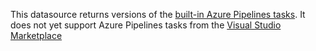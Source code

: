 This datasource returns versions of the [built-in Azure Pipelines tasks](https://docs.microsoft.com/en-us/azure/devops/pipelines/tasks/?view=azure-devops).
It does not yet support Azure Pipelines tasks from the [Visual Studio Marketplace](https://marketplace.visualstudio.com/search?target=AzureDevOps&category=Azure%20Pipelines)
